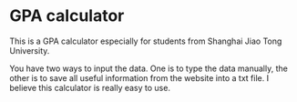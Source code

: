 GPA calculator
==============

This is a GPA calculator especially for students from Shanghai Jiao Tong University. 

You have two ways to input the data. One is to type the data manually, the other is to save all useful information from the website into a txt file. I believe this calculator is really easy to use.